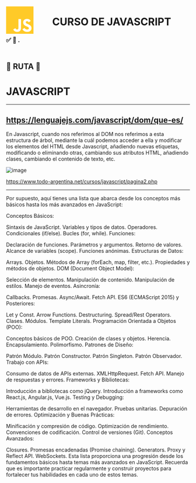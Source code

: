 <img src="https://github.com/judali05/JAVASCRIPT/blob/main/javascript_logo.png" 
  style="width: 75px; height: 75px;" 
  align="left">   

<div align="center">
    <h1> CURSO DE JAVASCRIPT </h1>
</div>   


### 	:white_check_mark: :bookmark_tabs: . <br> <br>


## :beginner: RUTA :beginner:

# JAVASCRIPT
***

## https://lenguajejs.com/javascript/dom/que-es/

En Javascript, cuando nos referimos al DOM nos referimos a esta estructura de árbol, mediante la cuál podemos acceder a ella y modificar los elementos del HTML desde Javascript, añadiendo nuevas etiquetas, modificando o eliminando otras, cambiando sus atributos HTML, añadiendo clases, cambiando el contenido de texto, etc.

![image](https://github.com/judali05/JAVASCRIPT/assets/129390687/6c094ff8-64c1-4a39-a2af-56c07a2d314e)

https://www.todo-argentina.net/cursos/javascript/pagina2.php
***

Por supuesto, aquí tienes una lista que abarca desde los conceptos más básicos hasta los más avanzados en JavaScript:

Conceptos Básicos:

Sintaxis de JavaScript.
Variables y tipos de datos.
Operadores.
Condicionales (if/else).
Bucles (for, while).
Funciones:

Declaración de funciones.
Parámetros y argumentos.
Retorno de valores.
Alcance de variables (scope).
Funciones anónimas.
Estructuras de Datos:

Arrays.
Objetos.
Métodos de Array (forEach, map, filter, etc.).
Propiedades y métodos de objetos.
DOM (Document Object Model):

Selección de elementos.
Manipulación de contenido.
Manipulación de estilos.
Manejo de eventos.
Asincronía:

Callbacks.
Promesas.
Async/Await.
Fetch API.
ES6 (ECMAScript 2015) y Posteriores:

Let y Const.
Arrow Functions.
Destructuring.
Spread/Rest Operators.
Clases.
Módulos.
Template Literals.
Programación Orientada a Objetos (POO):

Conceptos básicos de POO.
Creación de clases y objetos.
Herencia.
Encapsulamiento.
Polimorfismo.
Patrones de Diseño:

Patrón Módulo.
Patrón Constructor.
Patrón Singleton.
Patrón Observador.
Trabajo con APIs:

Consumo de datos de APIs externas.
XMLHttpRequest.
Fetch API.
Manejo de respuestas y errores.
Frameworks y Bibliotecas:

Introducción a bibliotecas como jQuery.
Introducción a frameworks como React.js, Angular.js, Vue.js.
Testing y Debugging:

Herramientas de desarrollo en el navegador.
Pruebas unitarias.
Depuración de errores.
Optimización y Buenas Prácticas:

Minificación y compresión de código.
Optimización de rendimiento.
Convenciones de codificación.
Control de versiones (Git).
Conceptos Avanzados:

Closures.
Promesas encadenadas (Promise chaining).
Generators.
Proxy y Reflect API.
WebSockets.
Esta lista proporciona una progresión desde los fundamentos básicos hasta temas más avanzados en JavaScript. Recuerda que es importante practicar regularmente y construir proyectos para fortalecer tus habilidades en cada uno de estos temas.





